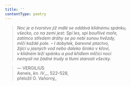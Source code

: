 ```yaml
---
title: ''
contentType: poetry
---
```


<section>

> 

> 

> 

> _Noc je a tvorstvo již mdlé se oddává klidnému spánku,  
> všecko, co na zemi jest: Spí les, spí bouřlivé moře,  
> zatímco středem dráhy se po nebi sunou hvězdy,  
> mlčí každé pole. – I dobytek, barevné ptactvo,  
> žijící u jasných vod nebo daleko široko v křoví,  
> v klidném leží spánku a pod křídlem mlčící noci  
> nemyslí na žádné trudy a tlumí starosti všecky._

> — VERGILIUS  
> Aeneis, _kn. IV__., 522–528,  
> přeložil O. Vaňorný_

</section>
